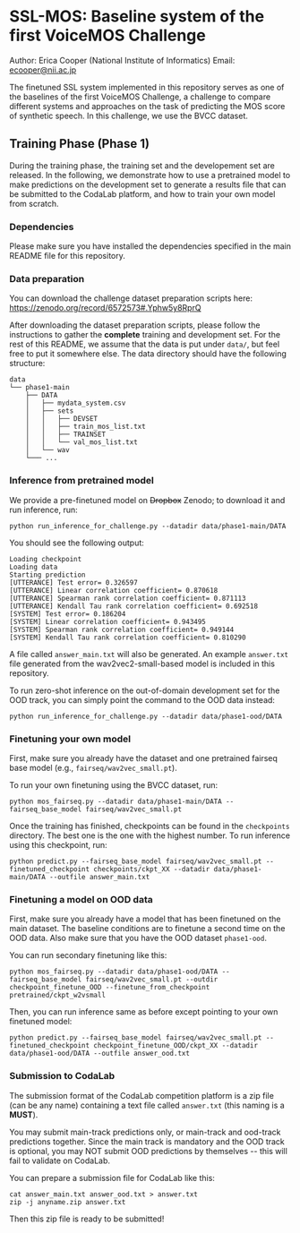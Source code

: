 # SSL-MOS: Baseline system of the first VoiceMOS Challenge

Author: Erica Cooper (National Institute of Informatics) Email: ecooper@nii.ac.jp

The finetuned SSL system implemented in this repository serves as one of the baselines of the first VoiceMOS Challenge, a challenge to compare different systems and approaches on the task of predicting the MOS score of synthetic speech.  In this challenge, we use the BVCC dataset.

## Training Phase (Phase 1)

During the training phase, the training set and the developement set are released. In the following, we demonstrate how to use a pretrained model to make predictions on the development set to generate a results file that can be submitted to the CodaLab platform, and how to train your own model from scratch.

### Dependencies

Please make sure you have installed the dependencies specified in the main README file for this repository.

### Data preparation

You can download the challenge dataset preparation scripts here:  https://zenodo.org/record/6572573#.Yphw5y8RprQ

After downloading the dataset preparation scripts, please follow the instructions to gather the **complete** training and development set. For the rest of this README, we assume that the data is put under `data/`, but feel free to put it somewhere else. The data directory should have the following structure:
```
data
└── phase1-main
    ├── DATA
    │   ├── mydata_system.csv
    │   ├── sets
    │   │   ├── DEVSET
    │   │   ├── train_mos_list.txt
    │   │   ├── TRAINSET
    │   │   └── val_mos_list.txt
    │   └── wav
    └─── ...
```

### Inference from pretrained model

We provide a pre-finetuned model on ~~Dropbox~~ Zenodo; to download it and run inference, run:

`python run_inference_for_challenge.py --datadir data/phase1-main/DATA`

You should see the following output:

```DEVICE: cuda
Loading checkpoint
Loading data
Starting prediction
[UTTERANCE] Test error= 0.326597
[UTTERANCE] Linear correlation coefficient= 0.870618
[UTTERANCE] Spearman rank correlation coefficient= 0.871113
[UTTERANCE] Kendall Tau rank correlation coefficient= 0.692518
[SYSTEM] Test error= 0.186204
[SYSTEM] Linear correlation coefficient= 0.943495
[SYSTEM] Spearman rank correlation coefficient= 0.949144
[SYSTEM] Kendall Tau rank correlation coefficient= 0.810290
```

A file called `answer_main.txt` will also be generated.  An example `answer.txt` file generated from the wav2vec2-small-based model is included in this repository.

To run zero-shot inference on the out-of-domain development set for the OOD track, you can simply point the command to the OOD data instead:

`python run_inference_for_challenge.py --datadir data/phase1-ood/DATA`


### Finetuning your own model

First, make sure you already have the dataset and one pretrained fairseq base model (e.g., `fairseq/wav2vec_small.pt`).

To run your own finetuning using the BVCC dataset, run:

`python mos_fairseq.py --datadir data/phase1-main/DATA --fairseq_base_model fairseq/wav2vec_small.pt`

Once the training has finished, checkpoints can be found in the `checkpoints` directory.  The best one is the one with the highest number.  To run inference using this checkpoint, run:

`python predict.py --fairseq_base_model fairseq/wav2vec_small.pt --finetuned_checkpoint checkpoints/ckpt_XX --datadir data/phase1-main/DATA --outfile answer_main.txt`


### Finetuning a model on OOD data

First, make sure you already have a model that has been finetuned on the main dataset.  The baseline conditions are to finetune a second time on the OOD data.  Also make sure that you have the OOD dataset `phase1-ood`.

You can run secondary finetuning like this:

`python mos_fairseq.py --datadir data/phase1-ood/DATA --fairseq_base_model fairseq/wav2vec_small.pt --outdir checkpoint_finetune_OOD --finetune_from_checkpoint pretrained/ckpt_w2vsmall`

Then, you can run inference same as before except pointing to your own finetuned model:

`python predict.py --fairseq_base_model fairseq/wav2vec_small.pt --finetuned_checkpoint checkpoint_finetune_OOD/ckpt_XX --datadir data/phase1-ood/DATA --outfile answer_ood.txt`


### Submission to CodaLab

The submission format of the CodaLab competition platform is a zip file (can be any name) containing a text file called `answer.txt` (this naming is a **MUST**).  

You may submit main-track predictions only, or main-track and ood-track predictions together.  Since the main track is mandatory and the OOD track is optional, you may NOT submit OOD predictions by themselves -- this will fail to validate on CodaLab.

You can prepare a submission file for CodaLab like this:
```
cat answer_main.txt answer_ood.txt > answer.txt
zip -j anyname.zip answer.txt
```

Then this zip file is ready to be submitted!
